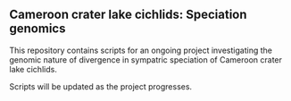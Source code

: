 ## Cameroon crater lake cichlids: Speciation genomics

This repository contains scripts for an ongoing project investigating the genomic nature of divergence in sympatric speciation of Cameroon crater lake cichlids.

Scripts will be updated as the project progresses.
